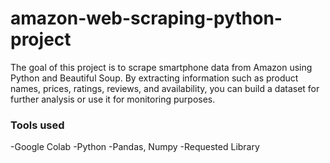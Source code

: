 # amazon-web-scraping-python-project
The goal of this project is to scrape smartphone data from Amazon using Python and Beautiful Soup. By extracting information such as product names, prices, ratings, reviews, and availability, you can build a dataset for further analysis or use it for monitoring purposes.

### Tools used
-Google Colab
-Python
-Pandas, Numpy
-Requested Library

